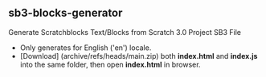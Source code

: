 ## sb3-blocks-generator
Generate Scratchblocks Text/Blocks from Scratch 3.0 Project SB3 File
- Only generates for English ('en') locale.
- [Download] (archive/refs/heads/main.zip) both **index.html** and **index.js** into the same folder, then open **index.html** in browser.

